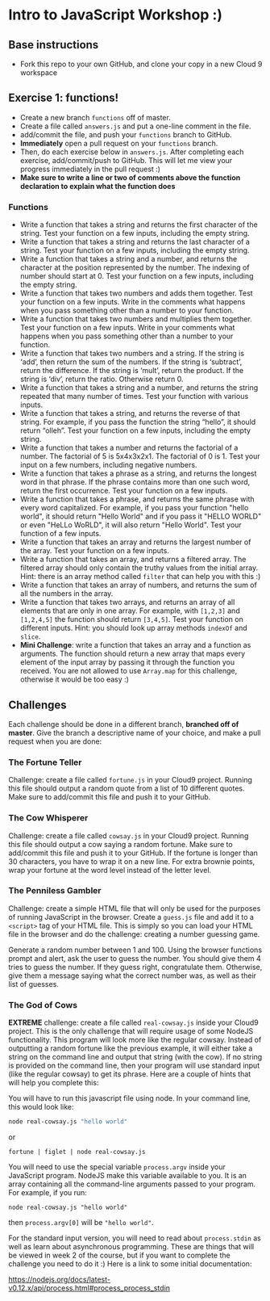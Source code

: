 # Intro to JavaScript Workshop :)

## Base instructions
* Fork this repo to your own GitHub, and clone your copy in a new Cloud 9 workspace

## Exercise 1: functions!
* Create a new branch `functions` off of master.
* Create a file called `answers.js` and put a one-line comment in the file.
* add/commit the file, and push your `functions` branch to GitHub.
* **Immediately** open a pull request on your `functions` branch.
* Then, do each exercise below in `answers.js`. After completing each exercise, add/commit/push to GitHub. This will let me view your progress immediately in the pull request :)
* **Make sure to write a line or two of comments above the function declaration to explain what the function does**

### Functions
* Write a function that takes a string and returns the first character of the string. Test your function on a few inputs, including the empty string.
* Write a function that takes a string and returns the last character of a string. Test your function on a few inputs, including the empty string.
* Write a function that takes a string and a number, and returns the character at the position represented by the number. The indexing of number should start at 0. Test your function on a few inputs, including the empty string.
* Write a function that takes two numbers and adds them together. Test your function on a few inputs. Write in the comments what happens when you pass something other than a number to your function.
* Write a function that takes two numbers and multiplies them together. Test your function on a few inputs. Write in your comments what happens when you pass something other than a number to your function.
* Write a function that takes two numbers and a string. If the string is ‘add’, then return the sum of the numbers. If the string is ‘subtract’, return the difference. If the string is ‘mult’, return the product. If the string is ‘div’, return the ratio. Otherwise return 0.
* Write a function that takes a string and a number, and returns the string repeated that many number of times. Test your function with various inputs.
* Write a function that takes a string, and returns the reverse of that string. For example, if you pass the function the string “hello”, it should return “olleh”. Test your function on a few inputs, including the empty string.
* Write a function that takes a number and returns the factorial of a number. The factorial of 5 is 5x4x3x2x1. The factorial of 0 is 1. Test your input on a few numbers, including negative numbers.
* Write a function that takes a phrase as a string, and returns the longest word in that phrase. If the phrase contains more than one such word, return the first occurrence. Test your function on a few inputs.
* Write a function that takes a phrase, and returns the same phrase with every word capitalized. For example, if you pass your function "hello world", it should return "Hello World" and if you pass it "HELLO WORLD" or even "HeLLo WoRLD", it will also return "Hello World". Test your function of a few inputs.
* Write a function that takes an array and returns the largest number of the array. Test your function on a few inputs.
* Write a function that takes an array, and returns a filtered array. The filtered array should only contain the truthy values from the initial array. Hint: there is an array method called `filter` that can help you with this :)
* Write a function that takes an array of numbers, and returns the sum of all the numbers in the array.
* Write a function that takes two arrays, and returns an array of all elements that are only in one array. For example, with `[1,2,3]` and `[1,2,4,5]` the function should return `[3,4,5]`. Test your function on different inputs. Hint: you should look up array methods `indexOf` and `slice`.
* **Mini Challenge**: write a function that takes an array and a function as arguments. The function should return a new array that maps every element of the input array by passing it through the function you received. You are not allowed to use `Array.map` for this challenge, otherwise it would be too easy :)

## Challenges
Each challenge should be done in a different branch, **branched off of master**. Give the branch a descriptive name of your choice, and make a pull request when you are done:

### The Fortune Teller
Challenge: create a file called `fortune.js` in your Cloud9 project. Running this file should output a random quote from a list of 10 different quotes. Make sure to add/commit this file and push it to your GitHub.

### The Cow Whisperer
Challenge: create a file called `cowsay.js` in your Cloud9 project. Running this file should output a cow saying a random fortune. Make sure to add/commit this file and push it to your GitHub. If the fortune is longer than 30 characters, you have to wrap it on a new line. For extra brownie points, wrap your fortune at the word level instead of the letter level.

### The Penniless Gambler
Challenge: create a simple HTML file that will only be used for the purposes of running JavaScript in the browser. Create a `guess.js` file and add it to a `<script>` tag of your HTML file. This is simply so you can load your HTML file in the browser and do the challenge: creating a number guessing game.

Generate a random number between 1 and 100. Using the browser functions prompt and alert, ask the user to guess the number. You should give them 4 tries to guess the number. If they guess right, congratulate them. Otherwise, give them a message saying what the correct number was, as well as their list of guesses.

### The God of Cows
**EXTREME** challenge: create a file called `real-cowsay.js` inside your Cloud9 project. This is the only challenge that will require usage of some NodeJS functionality. This program will look more like the regular cowsay. Instead of outputting a random fortune like the previous example, it will either take a string on the command line and output that string (with the cow). If no string is provided on the command line, then your program will use standard input (like the regular cowsay) to get its phrase. Here are a couple of hints that will help you complete this:

You will have to run this javascript file using node. In your command line, this would look like:
```bash
node real-cowsay.js "hello world"
```
 or
```
fortune | figlet | node real-cowsay.js
```

You will need to use the special variable `process.argv` inside your JavaScript program. NodeJS make this variable available to you. It is an array containing all the command-line arguments passed to your program. For example, if you run:
```
node real-cowsay.js "hello world"
```
then `process.argv[0]` will be `"hello world"`.

For the standard input version, you will need to read about `process.stdin` as well as learn about asynchronous programming. These are things that will be viewed in week 2 of the course, but if you want to complete the challenge you need to do it :) Here is a link to some initial documentation:

https://nodejs.org/docs/latest-v0.12.x/api/process.html#process_process_stdin
